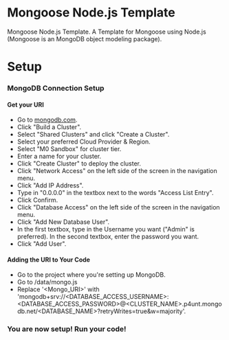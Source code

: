 # Mongoose Node.js Template
Mongoose Node.js Template. A Template for Mongoose using Node.js (Mongoose is an MongoDB object modeling package).
# Setup
### MongoDB Connection Setup
#### Get your URI
- Go to [mongodb.com](https://mongodb.com).
- Click "Build a Cluster".
- Select "Shared Clusters" and click "Create a Cluster".
- Select your preferred Cloud Provider & Region.
- Select "M0 Sandbox" for cluster tier.
- Enter a name for your cluster.
- Click "Create Cluster" to deploy the cluster.
- Click "Network Access" on the left side of the screen in the navigation menu.
- Click "Add IP Address".
- Type in "0.0.0.0" in the textbox next to the words "Access List Entry".
- Click Confirm.
- Click "Database Access" on the left side of the screen in the navigation menu.
- Click "Add New Database User".
- In the first textbox, type in the Username you want ("Admin" is preferred). In the second textbox, enter the password you want.
- Click "Add User".
#### Adding the URI to Your Code
- Go to the project where you're setting up MongoDB.
- Go to /data/mongo.js
- Replace '<Mongo_URI>' with 'mongodb+srv://<DATABASE_ACCESS_USERNAME>:<DATABASE_ACCESS_PASSWORD>@<CLUSTER_NAME>.p4unt.mongodb.net/<DATABASE_NAME>?retryWrites=true&w=majority'.
### You are now setup! Run your code! 
